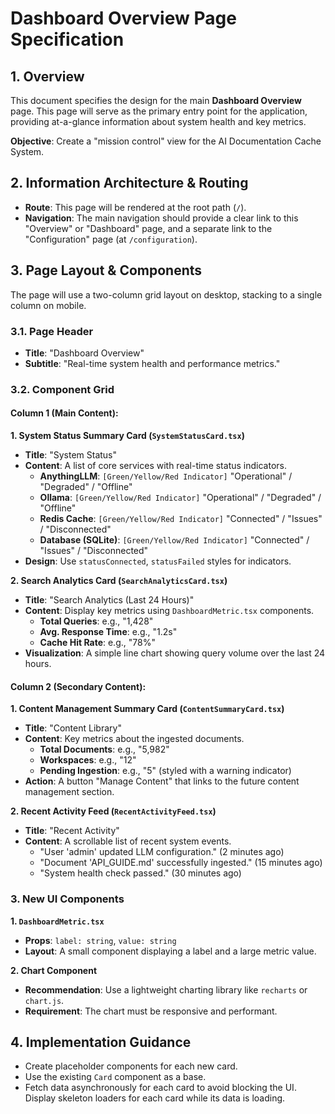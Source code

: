 # Dashboard Overview Page Specification

## 1. Overview
This document specifies the design for the main **Dashboard Overview** page. This page will serve as the primary entry point for the application, providing at-a-glance information about system health and key metrics.

**Objective**: Create a "mission control" view for the AI Documentation Cache System.

## 2. Information Architecture & Routing
- **Route**: This page will be rendered at the root path (`/`).
- **Navigation**: The main navigation should provide a clear link to this "Overview" or "Dashboard" page, and a separate link to the "Configuration" page (at `/configuration`).

## 3. Page Layout & Components
The page will use a two-column grid layout on desktop, stacking to a single column on mobile.

### 3.1. Page Header
- **Title**: "Dashboard Overview"
- **Subtitle**: "Real-time system health and performance metrics."

### 3.2. Component Grid

#### Column 1 (Main Content):

**1. System Status Summary Card (`SystemStatusCard.tsx`)**
- **Title**: "System Status"
- **Content**: A list of core services with real-time status indicators.
  - **AnythingLLM**: `[Green/Yellow/Red Indicator]` "Operational" / "Degraded" / "Offline"
  - **Ollama**: `[Green/Yellow/Red Indicator]` "Operational" / "Degraded" / "Offline"
  - **Redis Cache**: `[Green/Yellow/Red Indicator]` "Connected" / "Issues" / "Disconnected"
  - **Database (SQLite)**: `[Green/Yellow/Red Indicator]` "Connected" / "Issues" / "Disconnected"
- **Design**: Use `statusConnected`, `statusFailed` styles for indicators.

**2. Search Analytics Card (`SearchAnalyticsCard.tsx`)**
- **Title**: "Search Analytics (Last 24 Hours)"
- **Content**: Display key metrics using `DashboardMetric.tsx` components.
  - **Total Queries**: e.g., "1,428"
  - **Avg. Response Time**: e.g., "1.2s"
  - **Cache Hit Rate**: e.g., "78%"
- **Visualization**: A simple line chart showing query volume over the last 24 hours.

#### Column 2 (Secondary Content):

**1. Content Management Summary Card (`ContentSummaryCard.tsx`)**
- **Title**: "Content Library"
- **Content**: Key metrics about the ingested documents.
  - **Total Documents**: e.g., "5,982"
  - **Workspaces**: e.g., "12"
  - **Pending Ingestion**: e.g., "5" (styled with a warning indicator)
- **Action**: A button "Manage Content" that links to the future content management section.

**2. Recent Activity Feed (`RecentActivityFeed.tsx`)**
- **Title**: "Recent Activity"
- **Content**: A scrollable list of recent system events.
  - "User 'admin' updated LLM configuration." (2 minutes ago)
  - "Document 'API_GUIDE.md' successfully ingested." (15 minutes ago)
  - "System health check passed." (30 minutes ago)

### 3. New UI Components

**1. `DashboardMetric.tsx`**
- **Props**: `label: string`, `value: string`
- **Layout**: A small component displaying a label and a large metric value.

**2. Chart Component**
- **Recommendation**: Use a lightweight charting library like `recharts` or `chart.js`.
- **Requirement**: The chart must be responsive and performant.

## 4. Implementation Guidance
- Create placeholder components for each new card.
- Use the existing `Card` component as a base.
- Fetch data asynchronously for each card to avoid blocking the UI. Display skeleton loaders for each card while its data is loading.